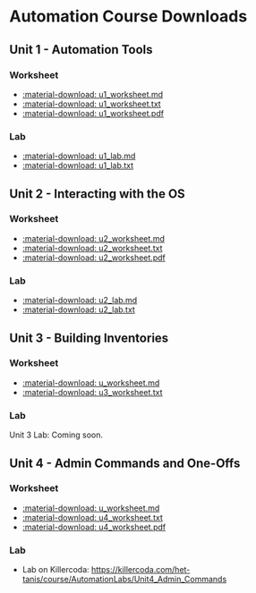 # Automation Course Downloads

## Unit 1 - Automation Tools
### Worksheet

- <a href="../../assets/pcae/downloads/u1/u1_worksheet.md.txt" download="u1_worksheet.md">:material-download: u1_worksheet.md</a>
- <a href="../../assets/pcae/downloads/u1/u1_worksheet.txt" download>:material-download: u1_worksheet.txt</a>
- <a href="../../assets/pcae/downloads/u1/u1_worksheet.pdf" download>:material-download: u1_worksheet.pdf</a>

### Lab

- <a href="../../assets/pcae/downloads/u1/u1_lab.md.txt" download="u1_lab.md">:material-download: u1_lab.md</a>
- <a href="../../assets/pcae/downloads/u1/u1_lab.txt" download>:material-download: u1_lab.txt</a>

## Unit 2 - Interacting with the OS
### Worksheet
- <a href="../../assets/pcae/downloads/u2/u2_worksheet.md.txt" target="_blank" download="u2_worksheet.md">:material-download: u2_worksheet.md</a>
- <a href="../../assets/pcae/downloads/u2/u2_worksheet.txt" target="_blank" download>:material-download: u2_worksheet.txt</a>
- <a href="../../assets/pcae/downloads/u2/u2_worksheet.pdf" target="_blank" download>:material-download: u2_worksheet.pdf</a>

### Lab
- <a href="../../assets/pcae/downloads/u2/u2_lab.md.txt" target="_blank" download="u2_lab.md">:material-download: u2_lab.md</a>
- <a href="../../assets/pcae/downloads/u2/u2_lab.txt" download>:material-download: u2_lab.txt</a>
<!-- TODO: Add .md lab download for unit 2 lab -->

## Unit 3 - Building Inventories
### Worksheet
- <a href="../../assets/pcae/downloads/u3/u3_worksheet.md.txt" target="_blank" download="u3_worksheet.md">:material-download: u_worksheet.md</a>  
- <a href="../../assets/pcae/downloads/u3/u3_worksheet.txt" target="_blank" download>:material-download: u3_worksheet.txt</a>  

### Lab
<!-- TODO: Add unit 3 lab downloads -->
Unit 3 Lab: Coming soon.

<!-- TODO: Add unit 4 downloads -->
## Unit 4 - Admin Commands and One-Offs
### Worksheet
- <a href="../../assets/pcae/downloads/u4/u4_worksheet.md.txt" target="_blank" download="u4_worksheet.md">:material-download: u_worksheet.md</a>  
- <a href="../../assets/pcae/downloads/u4/u4_worksheet.txt" target="_blank" download>:material-download: u4_worksheet.txt</a>  
- <a href="../../assets/pcae/downloads/u4/u4_worksheet.pdf" target="_blank" download>:material-download: u4_worksheet.pdf</a>  

### Lab

- Lab on Killercoda: <https://killercoda.com/het-tanis/course/AutomationLabs/Unit4_Admin_Commands>


